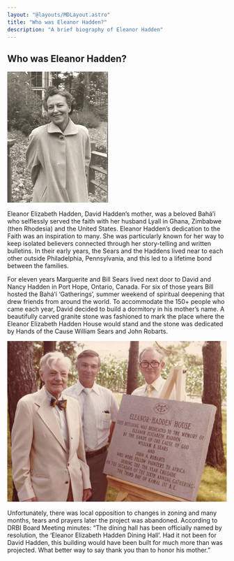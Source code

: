 ```yaml
---
layout: "@layouts/MDLayout.astro"
title: "Who was Eleanor Hadden?"
description: "A brief biography of Eleanor Hadden"
---
```


## Who was Eleanor Hadden?

![Eleanor Hadden](./_eleanor-hadden.webp)

Eleanor Elizabeth Hadden,  David Hadden’s mother, was a beloved Bahá’í who selflessly served the faith with her husband Lyall in Ghana, Zimbabwe (then Rhodesia) and the United States.  Eleanor Hadden’s dedication to the Faith was an inspiration to many.  She was particularly known for her way to keep isolated believers connected through her story-telling and written bulletins. In their early years, the Sears and the Haddens lived near to each other outside Philadelphia, Pennsylvania, and this led to a lifetime bond between the families.

For eleven years Marguerite and Bill Sears lived next door to David and Nancy Hadden in Port Hope, Ontario, Canada. For six of those years Bill hosted the Bahá’í ‘Gatherings’, summer weekend of spiritual deepening that drew friends from around the world.  To accommodate the 150+ people who came each year, David decided to build a dormitory in his mother’s name. A beautifully carved granite stone was fashioned to mark the place where the Eleanor Elizabeth Hadden House would stand and the stone was dedicated by Hands of the Cause William Sears and John Robarts.

![Lyall-Guy-and-David-Hadden](./_Lyall-Guy-and-David-Hadden-at-the-Batterwood-dedication.webp)

Unfortunately, there was local opposition to changes in zoning and many months, tears and prayers later the project was abandoned.  According to DRBI Board Meeting minutes:  “The dining hall has been officially named by resolution, the ‘Eleanor Elizabeth Hadden Dining Hall’.  Had it not been for David Hadden, this building would have been built for much more than was projected.  What better way to say thank you than to honor his mother.”


<style>
  .prose img {
    display: block;
    max-width: 500px;
    max-height: 300px;
    width: auto; /* Ensures the image maintains its aspect ratio */
    height: auto; /* Ensures the image maintains its aspect ratio */
    margin-left: auto;
    margin-right: auto;
    border-radius: 8px;
    border-right: 4px solid #ccc;
    box-shadow: 0 4px 6px rgba(0, 0, 0, 0.1);
  }
</style>

